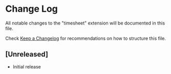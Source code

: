 # Change Log

All notable changes to the "timesheet" extension will be documented in this file.

Check [Keep a Changelog](http://keepachangelog.com/) for recommendations on how to structure this file.

## [Unreleased]

- Initial release